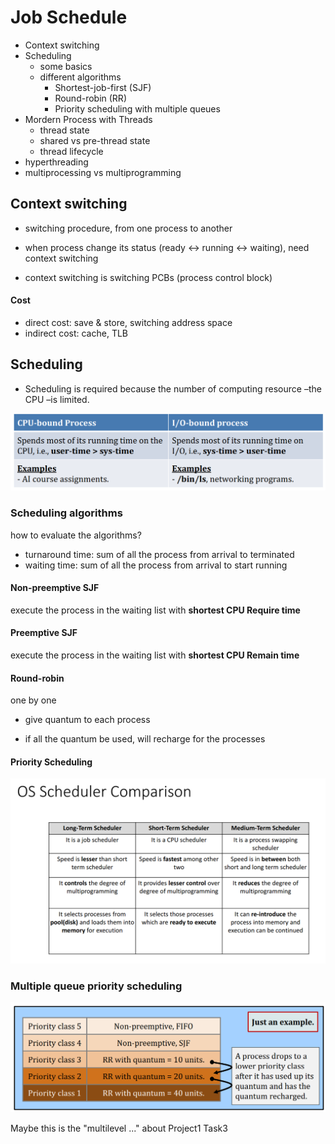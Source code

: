 # Job Schedule



- Context switching
- Scheduling
  - some basics
  - different algorithms
    - Shortest-job-first (SJF)
    - Round-robin (RR)
    - Priority scheduling with multiple queues
- Mordern Process with Threads
  - thread state
  - shared vs pre-thread state
  - thread lifecycle
- hyperthreading
- multiprocessing vs multiprogramming



## Context switching

- switching procedure, from one process to another

- when process change its status (ready <-> running <-> waiting), need context switching

- context switching is switching PCBs (process control block)



#### Cost

- direct cost: save & store, switching address space
- indirect cost: cache, TLB



## Scheduling

- Scheduling is required because the number of  computing resource –the CPU –is limited.

<img src="lec5-job-schedule.assets/2021-03-17 15-31-46 的屏幕截图.png" alt="2021-03-17 15-31-46 的屏幕截图" style="zoom:67%;" />

### Scheduling algorithms

how to evaluate the algorithms?

- turnaround time: sum of all the process from arrival to terminated
- waiting time: sum of all the process from arrival to start running

#### Non-preemptive SJF

execute the process in the waiting list with **shortest CPU Require time**

#### Preemptive SJF

execute the process in the waiting list with **shortest CPU Remain time**

#### Round-robin

one by one

- give quantum to each process

- if all the quantum be used, will recharge for the processes


#### Priority Scheduling

<img src="lec5-job-schedule.assets/2021-03-17 16-53-08 的屏幕截图.png" alt="2021-03-17 16-53-08 的屏幕截图" style="zoom:67%;" />

### Multiple queue priority scheduling

<img src="lec5-job-schedule.assets/2021-03-24 14-16-48 的屏幕截图.png" alt="2021-03-24 14-16-48 的屏幕截图" style="zoom:80%;" />

Maybe this is the "multilevel ..." about Project1 Task3





